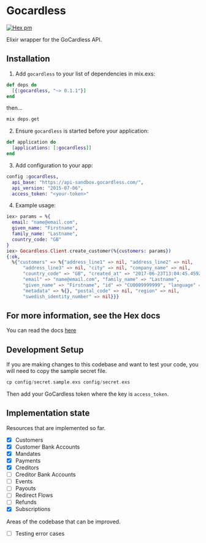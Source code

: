 # Gocardless

[![Hex pm](http://img.shields.io/hexpm/v/gocardless.svg?style=flat)](https://hex.pm/packages/gocardless)

Elixir wrapper for the GoCardless API.

## Installation

1. Add `gocardless` to your list of dependencies in mix.exs:

```elixir
def deps do
  [{:gocardless, "~> 0.1.1"}]
end
```

then...

```elixir
mix deps.get
```


2. Ensure `gocardless` is started before your application:

```elixir
def application do
  [applications: [:gocardless]]
end
```

3. Add configuration to your app:

```elixir
config :gocardless,
  api_base: "https://api-sandbox.gocardless.com/",
  api_version: "2015-07-06",
  access_token: "<your-token>"
```

4. Example usage:

```elixir
iex> params = %{
  email: "name@email.com",
  given_name: "Firstname",
  family_name: "Lastname",
  country_code: "GB"
}
iex> Gocardless.Client.create_customer(%{customers: params})
{:ok,
  %{"customers" => %{"address_line1" => nil, "address_line2" => nil,
      "address_line3" => nil, "city" => nil, "company_name" => nil,
      "country_code" => "GB", "created_at" => "2017-06-23T13:04:45.459Z",
      "email" => "name@email.com", "family_name" => "Lastname",
      "given_name" => "Firstname", "id" => "CU0009999999", "language" => "en",
      "metadata" => %{}, "postal_code" => nil, "region" => nil,
      "swedish_identity_number" => nil}}}
```

## For more information, see the Hex docs

You can read the docs [here](https://hexdocs.pm/gocardless)

## Development Setup

If you are making changes to this codebase and want to test your code, you will need to copy the sample secret file.

```elixir
cp config/secret.sample.exs config/secret.exs
```

Then add your GoCardless token where the key is `access_token`.

## Implementation state

Resources that are implemented so far.

- [x] Customers
- [x] Customer Bank Accounts
- [x] Mandates
- [x] Payments
- [x] Creditors
- [ ] Creditor Bank Accounts
- [ ] Events
- [ ] Payouts
- [ ] Redirect Flows
- [ ] Refunds
- [x] Subscriptions

Areas of the codebase that can be improved.

- [ ] Testing error cases
